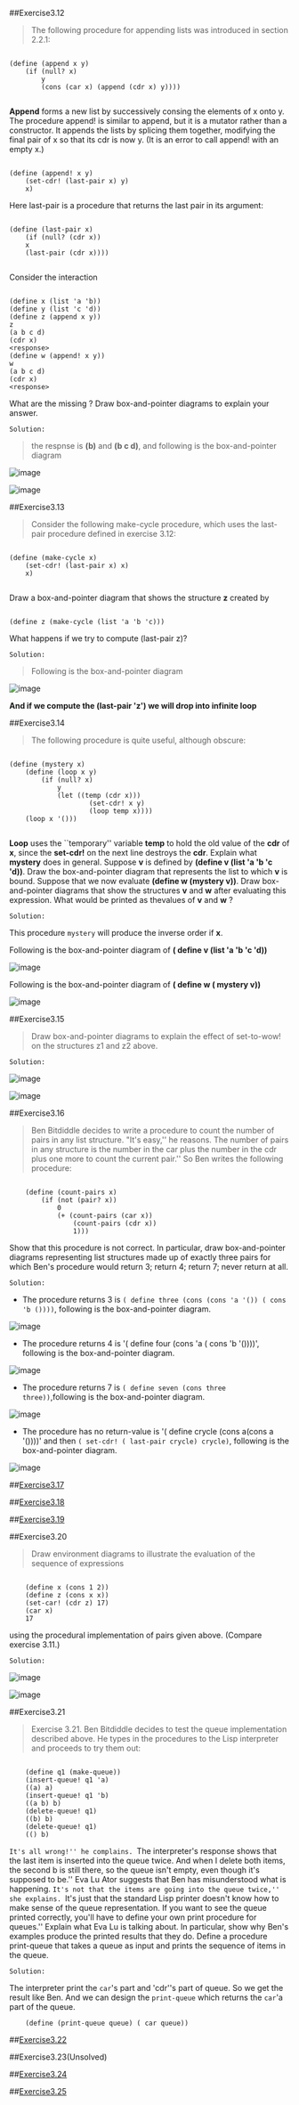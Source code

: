 ##Exercise3.12

>The following procedure for appending lists was introduced in section 2.2.1:

```racket

(define (append x y)
    (if (null? x)
        y
        (cons (car x) (append (cdr x) y))))
        
```

**Append** forms a new list by successively consing the elements of x onto y. The procedure append! is
similar to append, but it is a mutator rather than a constructor. It appends the lists by splicing them
together, modifying the final pair of x so that its cdr is now y. (It is an error to call append! with an
empty x.)

```racket

(define (append! x y)
    (set-cdr! (last-pair x) y)
    x)
```



Here last-pair is a procedure that returns the last pair in its argument:

```racket

(define (last-pair x)
    (if (null? (cdr x))
    x
    (last-pair (cdr x))))
    
```

Consider the interaction

```racket

(define x (list 'a 'b))
(define y (list 'c 'd))
(define z (append x y))
z
(a b c d)
(cdr x)
<response>
(define w (append! x y))
w
(a b c d)
(cdr x)
<response>

```

What are the missing <response>? Draw box-and-pointer diagrams to explain your answer.

`Solution: `
> the respnse is **(b)** and **(b c d)**, and following is the box-and-pointer diagram


![image](https://github.com/Soyn/sicp/blob/master/screenshots/Ex3.12a.jpg)

![image](https://github.com/Soyn/sicp/blob/master/screenshots/Ex3.12b.jpg)

##Exercise3.13

>Consider the following make-cycle procedure, which uses the last-pair procedure defined in exercise 3.12:

```racket

(define (make-cycle x)
    (set-cdr! (last-pair x) x)
    x)
    
```

Draw a box-and-pointer diagram that shows the structure **z** created by

```racket

(define z (make-cycle (list 'a 'b 'c)))
```
What happens if we try to compute (last-pair z)?

`Solution: `
>Following is the box-and-pointer diagram

![image](https://github.com/Soyn/sicp/blob/master/screenshots/Ex3.13.png)



**And if we compute the  (last-pair 'z') we will drop into infinite loop**

##Exercise3.14

>The following procedure is quite useful, although obscure:

```racket

(define (mystery x)
    (define (loop x y)
        (if (null? x)
            y
            (let ((temp (cdr x)))
                    (set-cdr! x y)
                    (loop temp x))))
    (loop x '()))
    
``` 

**Loop** uses the ``temporary'' variable **temp** to hold the old value of the **cdr** of **x**, since the **set-cdr!** on the next line destroys the **cdr**. Explain what **mystery** does in general. Suppose **v** is defined by **(define v (list 'a 'b 'c 'd))**. Draw the box-and-pointer diagram that represents the list to
which **v** is bound. Suppose that we now evaluate **(define w (mystery v))**. Draw box-and-pointer
diagrams that show the structures **v** and **w** after evaluating this expression. What would be printed as thevalues of **v** and **w** ?

`Solution: `

This procedure `mystery` will produce the inverse order if  **x**.

Following is the box-and-pointer diagram of **( define v (list 'a 'b 'c 'd))**

![image](https://github.com/Soyn/sicp/blob/master/screenshots/Ex3.14a.png)

Following is the box-and-pointer diagram of **( define w ( mystery v))**

![image](https://github.com/Soyn/sicp/blob/master/screenshots/Ex3.14b.png)


##Exercise3.15 
> Draw box-and-pointer diagrams to explain the effect of set-to-wow! on the structures z1 and z2 above.

`Solution: `

![image](https://github.com/Soyn/sicp/blob/master/screenshots/Ex3.15a.png)

![image](https://github.com/Soyn/sicp/blob/master/screenshots/Ex3.15b.png)


##Exercise3.16

>Ben Bitdiddle decides to write a procedure to count the number of pairs in any list structure. 
   "It's easy,'' he reasons. The number of pairs in any structure is the number in the car plus the
    number in the cdr plus one more to count the current pair.'' So Ben writes the following procedure:
    
```racket

    (define (count-pairs x)
        (if (not (pair? x))
            0
            (+ (count-pairs (car x))
                (count-pairs (cdr x))
                1)))
```

Show that this procedure is not correct. In particular, draw box-and-pointer diagrams representing list
structures made up of exactly three pairs for which Ben's procedure would return 3; return 4; return 7;
never return at all.

`Solution: `

- The procedure returns 3 is `( define three (cons (cons 'a '()) ( cons 'b ())))`, following is the box-and-pointer diagram.

![image](https://github.com/Soyn/sicp/blob/master/screenshots/Ex3.16_3.png)

- The procedure returns 4 is '( define four (cons 'a ( cons 'b '())))', following is the box-and-pointer diagram.

![image](https://github.com/Soyn/sicp/blob/master/screenshots/Ex3.16_4.png)

- The procedure returns 7 is `( define seven (cons three three))`,following is the box-and-pointer diagram.

![image](https://github.com/Soyn/sicp/blob/master/screenshots/Ex3.16_7.png)

- The procedure has no return-value is '( define crycle (cons a(cons a '())))' and then `( set-cdr! ( last-pair crycle) crycle)`, following is the box-and-pointer diagram.

![image](https://github.com/Soyn/sicp/blob/master/screenshots/Ex3.16_crycle.png)

##[Exercise3.17](Ex3.17.rkt)

##[Exercise3.18](Ex3.18.rkt)

##[Exercise3.19](Ex3.19.rkt)

##Exercise3.20

>Draw environment diagrams to illustrate the evaluation of the sequence of expressions

```racket

    (define x (cons 1 2))
    (define z (cons x x))
    (set-car! (cdr z) 17)
    (car x)
    17

```

using the procedural implementation of pairs given above. (Compare exercise 3.11.)


`Solution: `

![image](https://github.com/Soyn/sicp/blob/master/screenshots/Ex3.20_1.png)

![image](https://github.com/Soyn/sicp/blob/master/screenshots/Ex3.20_2.png)

##Exercise3.21
>Exercise 3.21. Ben Bitdiddle decides to test the queue implementation described above. He types in the
procedures to the Lisp interpreter and proceeds to try them out:

```racket

    (define q1 (make-queue))
    (insert-queue! q1 'a)
    ((a) a)
    (insert-queue! q1 'b)
    ((a b) b)
    (delete-queue! q1)
    ((b) b)
    (delete-queue! q1)
    (() b)

```

``It's all wrong!'' he complains. ``The interpreter's response shows that the last item is inserted into the
queue twice. And when I delete both items, the second b is still there, so the queue isn't empty, even
though it's supposed to be.'' Eva Lu Ator suggests that Ben has misunderstood what is happening. ``It's not
that the items are going into the queue twice,'' she explains. ``It's just that the standard Lisp printer doesn't
know how to make sense of the queue representation. If you want to see the queue printed correctly, you'll
have to define your own print procedure for queues.'' Explain what Eva Lu is talking about. In particular,
show why Ben's examples produce the printed results that they do. Define a procedure print-queue
that takes a queue as input and prints the sequence of items in the queue.

`Solution: `

The interpreter print the `car`'s part and 'cdr''s part of queue. So we get the result like Ben. And we can design the `print-queue`
which returns the `car`'a part of the queue.

```racket
    (define (print-queue queue) ( car queue))
```

##[Exercise3.22](Ex3.22.rkt)

##Exercise3.23(Unsolved)

##[Exercise3.24](Ex3.24.rkt)

##[Exercise3.25](Ex3.25.rkt)
